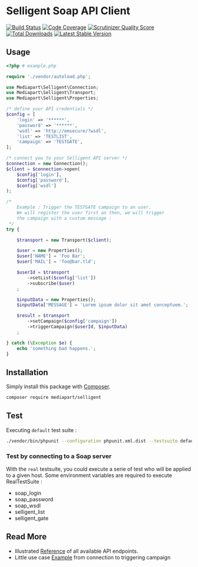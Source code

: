 # Selligent Soap API Client

[![Build Status](https://secure.travis-ci.org/mediapart/selligent.svg?branch=master)](http://travis-ci.org/mediapart/selligent) [![Code Coverage](https://codecov.io/gh/mediapart/selligent/branch/master/graph/badge.svg)](https://scrutinizer-ci.com/g/mediapart/selligent) [![Scrutinizer Quality Score](https://scrutinizer-ci.com/g/mediapart/selligent/badges/quality-score.png?b=master)](https://scrutinizer-ci.com/g/mediapart/selligent) [![Total Downloads](https://poser.pugx.org/mediapart/selligent/downloads.png)](https://packagist.org/packages/mediapart/selligent) [![Latest Stable Version](https://poser.pugx.org/mediapart/selligent/v/stable.png)](https://packagist.org/packages/mediapart/selligent)


## Usage

```php
<?php # example.php

require './vendor/autoload.php';

use Mediapart\Selligent\Connection;
use Mediapart\Selligent\Transport;
use Mediapart\Selligent\Properties;

/* define your API credentials */
$config = [
    'login' => '******',
    'password' => '******',
    'wsdl' => 'http://emsecure/?wsdl',
    'list' => 'TESTLIST',
    'campaign' => 'TESTGATE',
];

/* connect you to your Selligent API server */
$connection = new Connection();
$client = $connection->open(
    $config['login'],
    $config['password'],
    $config['wsdl']
);

/*
    Example : Trigger the TESTGATE campaign to an user.
    We will register the user first an then, we will trigger
    the campaign with a custom message :
 */
try {

    $transport = new Transport($client);

    $user = new Properties();
    $user['NAME'] = 'Foo Bar';
    $user['MAIL'] = 'foo@bar.tld';

    $userId = $transport
        ->setList($config['list'])
        ->subscribe($user)
    ;

    $inputData = new Properties();
    $inputData['MESSAGE'] = 'Lorem ipsum dolor sit amet conceptuem.';

    $result = $transport
        ->setCampaign($config['campaign'])
        ->triggerCampaign($userId, $inputData)
    ;

} catch (\Exception $e) {
    echo 'something bad happens.';
}
```


## Installation

Simply install this package with [Composer](http://getcomposer.org/).

```bash
composer require mediapart/selligent
```


## Test

Executing `default` test suite :

```bash
./vendor/bin/phpunit --configuration phpunit.xml.dist --testsuite default
```

### Test by connecting to a Soap server

With the `real` testsuite, you could execute a serie of test who will be applied to a given host. Some environment variables are required to execute RealTestSuite :

- soap_login
- soap_password
- soap_wsdl
- selligent_list
- selligent_gate


## Read More

- Illustrated [Reference](doc/Reference/Readme.md) of all available API endpoints.
- Little use case [Example](doc/Example.md) from connection to triggering campaign
